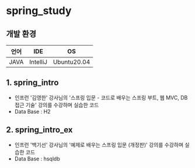 # spring_study
## 개발 환경

| 언어 | IDE | OS |
|---|---|---|
| JAVA | IntelliJ | Ubuntu20.04 |

## 1. spring_intro
* 인프런 '김영한' 강사님의 '스프링 입문 - 코드로 배우는 스프링 부트, 웹 MVC, DB 접근 기술' 강의를 수강하며 실습한 코드
* Data Base : H2

## 2. spring_intro_ex
* 인프런 '백기선' 강사님의 '예제로 배우는 스프링 입문 (개정판)' 강의를 수강하며 실습한 코드
* Data Base : hsqldb
